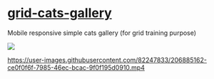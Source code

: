 # [grid-cats-gallery](https://frontendella.github.io/grid-cats-gallery/)
Mobile responsive simple cats gallery (for grid training purpose) 

[<img src="https://user-images.githubusercontent.com/82247833/206885429-ca36caec-b38a-46fd-b516-af1de545bf4c.png"/>](https://frontendella.github.io/grid-cats-gallery/)


https://user-images.githubusercontent.com/82247833/206885162-ce0f0f6f-7985-46ec-bcac-9f0f195d0910.mp4

